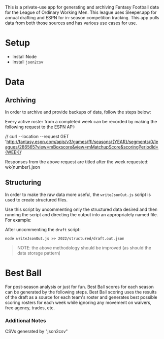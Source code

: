 This is a private-use app for generating and archiving Fantasy Football data for the League of Ordinary Working Men. This league uses Sleeper.app for annual drafting and ESPN for in-season competition tracking. This app pulls data from both those sources and has various use cases for use.

# Setup

* Install Node
* Install `json2csv`


# Data

## Archiving

In order to archive and provide backups of data, follow the steps below:

Every active roster from a completed week can be recorded by making the following request to the ESPN API:

// curl --location --request GET 'http://fantasy.espn.com/apis/v3/games/ffl/seasons/{YEAR}/segments/0/leagues/286565?view=mBoxscore&view=mMatchupScore&scoringPeriodId={WEEK}' 

Responses from the above request are titled after the  week requested: wk{number}.json

## Structuring

In order to make the raw data more useful, the  `writeJsonOut.js` script is used to create structured files.

Use this script by uncommenting only the structured data desired and then running the script and directing the output into an appropriately named file. For example:

After uncommenting the `draft` script:
```
node writeJsonOut.js >> 2022/structured/draft.out.json
```

> NOTE: the above methodology should be improved (as should the data storage pattern)

# Best Ball

For post-season analysis or just for fun. Best Ball scores for each season can be generated by the following steps. Best Ball scoring uses the results of the draft as a source for each team's roster and generates best possible scoring rosters for each week while ignoring any movement on waivers, free agency, trades, etc.




### Additional Notes

CSVs generated by "json2csv"

```json2csv -i {pathToJSONDataFile} -o {pathToExportCSV}